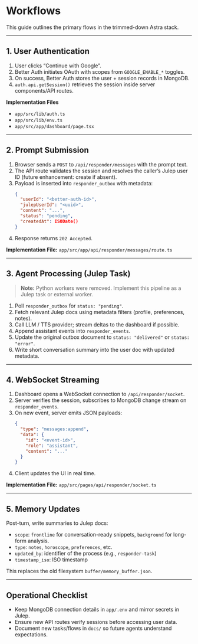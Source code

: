 # Workflows

This guide outlines the primary flows in the trimmed-down Astra stack.

---

## 1. User Authentication

1. User clicks “Continue with Google”.
2. Better Auth initiates OAuth with scopes from `GOOGLE_ENABLE_*` toggles.
3. On success, Better Auth stores the user + session records in MongoDB.
4. `auth.api.getSession()` retrieves the session inside server components/API routes.

**Implementation Files**
- `app/src/lib/auth.ts`
- `app/src/lib/env.ts`
- `app/src/app/dashboard/page.tsx`

---

## 2. Prompt Submission

1. Browser sends a `POST` to `/api/responder/messages` with the prompt text.
2. The API route validates the session and resolves the caller’s Julep user ID (future enhancement: create if absent).
3. Payload is inserted into `responder_outbox` with metadata:
   ```json
   {
     "userId": "<better-auth-id>",
     "julepUserId": "<uuid>",
     "content": "...",
     "status": "pending",
     "createdAt": ISODate()
   }
   ```
4. Response returns `202 Accepted`.

**Implementation File:** `app/src/app/api/responder/messages/route.ts`

---

## 3. Agent Processing (Julep Task)

> **Note:** Python workers were removed. Implement this pipeline as a Julep task or external worker.

1. Poll `responder_outbox` for `status: "pending"`.
2. Fetch relevant Julep docs using metadata filters (profile, preferences, notes).
3. Call LLM / TTS provider; stream deltas to the dashboard if possible.
4. Append assistant events into `responder_events`.
5. Update the original outbox document to `status: "delivered"` or `status: "error"`.
6. Write short conversation summary into the user doc with updated metadata.

---

## 4. WebSocket Streaming

1. Dashboard opens a WebSocket connection to `/api/responder/socket`.
2. Server verifies the session, subscribes to MongoDB change stream on `responder_events`.
3. On new event, server emits JSON payloads:
   ```json
   {
     "type": "messages:append",
     "data": {
       "id": "<event-id>",
       "role": "assistant",
       "content": "..."
     }
   }
   ```
4. Client updates the UI in real time.

**Implementation File:** `app/src/pages/api/responder/socket.ts`

---

## 5. Memory Updates

Post-turn, write summaries to Julep docs:
- `scope`: `frontline` for conversation-ready snippets, `background` for long-form analysis.
- `type`: `notes`, `horoscope`, `preferences`, etc.
- `updated_by`: identifier of the process (e.g., `responder-task`)
- `timestamp_iso`: ISO timestamp

This replaces the old filesystem `buffer/memory_buffer.json`.

---

## Operational Checklist

- Keep MongoDB connection details in `app/.env` and mirror secrets in Julep.
- Ensure new API routes verify sessions before accessing user data.
- Document new tasks/flows in `docs/` so future agents understand expectations.
